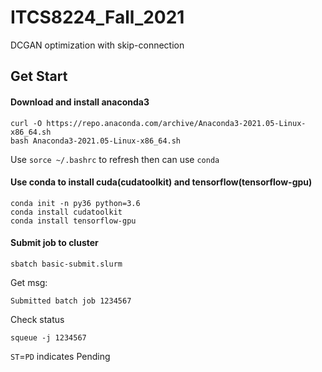 # ITCS8224_Fall_2021
DCGAN optimization with skip-connection

## Get Start
#### Download and install anaconda3
```
curl -O https://repo.anaconda.com/archive/Anaconda3-2021.05-Linux-x86_64.sh
bash Anaconda3-2021.05-Linux-x86_64.sh
```
Use ```sorce ~/.bashrc``` to refresh then can use ```conda```

#### Use conda to install cuda(cudatoolkit) and tensorflow(tensorflow-gpu)
```
conda init -n py36 python=3.6
conda install cudatoolkit
conda install tensorflow-gpu
```

#### Submit job to cluster
```
sbatch basic-submit.slurm
```

Get msg:
```
Submitted batch job 1234567
```

Check status
```
squeue -j 1234567
```

```ST```=```PD``` indicates Pending
